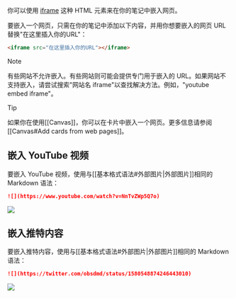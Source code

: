 
你可以使用 [iframe](https://developer.mozilla.org/en-US/docs/Web/HTML/Element/iframe) 这种 HTML 元素来在你的笔记中嵌入网页。

要嵌入一个网页，只需在你的笔记中添加以下内容，并用你想要嵌入的网页 URL 替换"在这里插入你的URL"：

```html
<iframe src="在这里插入你的URL"></iframe>
```

> [!note]
> 有些网站不允许嵌入。有些网站则可能会提供专门用于嵌入的 URL。如果网站不支持嵌入，请尝试搜索"网站名 iframe"以查找解决方法。例如，"youtube embed iframe"。

> [!tip]
> 如果你在使用[[Canvas]]，你可以在卡片中嵌入一个网页。更多信息请参阅[[Canvas#Add cards from web pages]]。

## 嵌入 YouTube 视频

要嵌入 YouTube 视频，使用与[[基本格式语法#外部图片|外部图片]]相同的 Markdown 语法：

```md
![](https://www.youtube.com/watch?v=NnTvZWp5Q7o)
```

![](https://www.youtube.com/watch?v=NnTvZWp5Q7o)

## 嵌入推特内容

要嵌入推特内容，使用与[[基本格式语法#外部图片|外部图片]]相同的 Markdown 语法：

```md
![](https://twitter.com/obsdmd/status/1580548874246443010)
```

![](https://twitter.com/obsdmd/status/1580548874246443010)